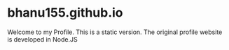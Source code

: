 # bhanu155.github.io
Welcome to my Profile.
This is a static version.
The original profile website is developed in Node.JS 
